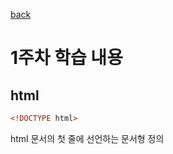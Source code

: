 <!-- @format -->

[back](README.md)

# 1주차 학습 내용

## html

```html
<!DOCTYPE html>
```

html 문서의 첫 줄에 선언하는 문서형 정의
